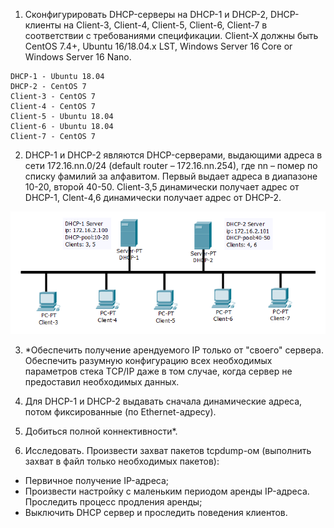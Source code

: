 1) Сконфигурировать DHCP-серверы на DHCP-1 и DHCP-2, DHCP-клиенты на Client-3, Client-4,
Client-5, Client-6, Client-7 в соответствии с требованиями спецификации. Client-X должны быть
CentOS 7.4+, Ubuntu 16/18.04.x LST, Windows Server 16 Core or Windows Server 16 Nano.
```
DHCP-1 - Ubuntu 18.04
DHCP-2 - CentOS 7
Client-3 - CentOS 7
Client-4 - CentOS 7
Client-5 - Ubuntu 18.04
Client-6 - Ubuntu 18.04
Client-7 - CentOS 7
```
2) DHCP-1 и DHCP-2 являются DHCP-серверами, выдающими адреса в сети 172.16.nn.0/24 (default
router – 172.16.nn.254), где nn – помер по списку фамилий за алфавитом. Первый выдает
адреса в диапазоне 10-20, второй 40-50. Client-3,5 динамически получает адрес от DHCP-1,
Clent-4,6 динамически получает адрес от DHCP-2.

![Logo](images/Topology.png)

3) \*Обеспечить получение арендуемого IP только от "своего" сервера. Обеспечить разумную
конфигурацию всех необходимых параметров стека TCP/IP даже в том случае, когда сервер не
предоставил необходимых данных.

4) Для DHCP-1 и DHCP-2 выдавать сначала динамические адреса, потом фиксированные (по
Ethernet-адресу).

5) Добиться полной коннективности*.

6) Исследовать. Произвести захват пакетов tcpdump-ом (выполнить захват в файл только
необходимых пакетов):
- Первичное получение IP-адреса;
- Произвести настройку с маленьким периодом аренды IP-адреса. Проследить процесс
продления аренды;
- Выключить DHCP сервер и проследить поведения клиентов.
